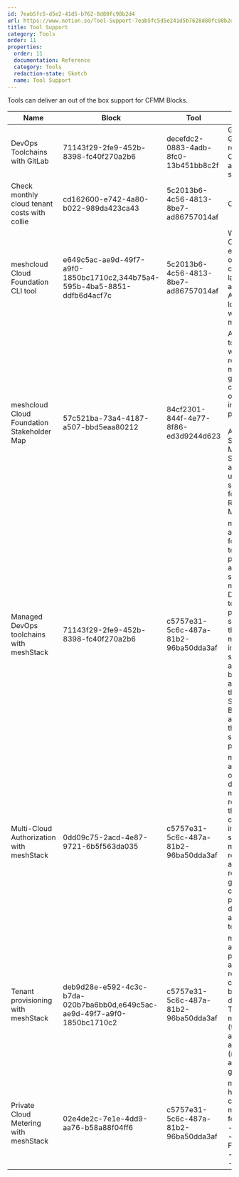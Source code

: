 ```yaml
---
id: 7eab5fc5-d5e2-41d5-b762-8d80fc98b2d4
url: https://www.notion.so/Tool-Support-7eab5fc5d5e241d5b7628d80fc98b2d4
title: Tool Support
category: Tools
order: 11
properties:
  order: 11
  documentation: Reference
  category: Tools
  redaction-state: Sketch
  name: Tool Support
---
```


Tools can deliver an out of the box support for CFMM Blocks.



<!-- included database 6f849704-d765-443f-ac32-b611fc5270cc -->
| Name                                         | Block                                                                     | Tool                                 | Summary                                                                                                                                                                                                                                                                           | Link                                                                                  |
| -------------------------------------------- | ------------------------------------------------------------------------- | ------------------------------------ | --------------------------------------------------------------------------------------------------------------------------------------------------------------------------------------------------------------------------------------------------------------------------------- | ------------------------------------------------------------------------------------- |
| DevOps Toolchains with GitLab                | 71143f29-2fe9-452b-8398-fc40f270a2b6                                      | decefdc2-0883-4adb-8fc0-13b451bb8c2f | GitLab offers Git repositories, CI/CD, artifact scanning...                                                                                                                                                                                                                       | https://about.gitlab.com                                                              |
| Check monthly cloud tenant costs with collie | cd162600-e742-4a80-b022-989da423ca43                                      | 5c2013b6-4c56-4813-8be7-ad86757014af | Collie CLI                                                                                                                                                                                                                                                                        | https://github.com/meshcloud/collie-cli/wiki#listing-costs-per-tenant                 |
| meshcloud Cloud Foundation CLI tool          | e649c5ac-ae9d-49f7-a9f0-1850bc1710c2,344b75a4-595b-4ba5-8851-ddfb6d4acf7c | 5c2013b6-4c56-4813-8be7-ad86757014af | With Collie CLI you can easily find out what your cloud landscape across AWS, Azure or GCP looks like within minutes.                                                                                                                                                             | https://github.com/meshcloud/collie-cli                                               |
| meshcloud Cloud Foundation Stakeholder Map   | 57c521ba-73a4-4187-a507-bbd5eaa80212                                      | 84cf2301-844f-4e77-8f86-ed3d9244d623 | A good place to get started with a shared responsibility model is getting a clear picture of the involved parties. <br><br>A Stakeholder Map lists Stakeholder and is a useful starting point for a Shared Responsibility Model.                                                  | https://www.meshcloud.io/cloud-foundation-stakeholder-map                             |
| Managed DevOps toolchains with meshStack     | 71143f29-2fe9-452b-8398-fc40f270a2b6                                      | c5757e31-5c6c-487a-81b2-96ba50dda3af | meshStack allows cloud foundation teams to provide additional services via a marketplace. DevOps teams can provision services from this marketplace in self-service, while a service broker adhering to the Open Service Broker API automates the technical service provisioning. | https://docs.meshcloud.io/docs/marketplace.index.html                                 |
| Multi-Cloud Authorization with meshStack     | 0dd09c75-2acd-4e87-9721-6b5f563da035                                      | c5757e31-5c6c-487a-81b2-96ba50dda3af | meshStack allows operators to define a multi-cloud role model that teams can consume in self-service. meshStack replicates assigned roles and groups to cloud platform directories and cloud tenants.                                                                             | https://docs.meshcloud.io/docs/meshcloud.project.html#access-control-on-a-meshproject |
| Tenant provisioning with meshStack           | deb9d28e-e592-4c3c-b7da-020b7ba6bb0d,e649c5ac-ae9d-49f7-a9f0-1850bc1710c2 | c5757e31-5c6c-487a-81b2-96ba50dda3af | meshStack automatically provisions and reconciles cloud tenants based on desired state. This includes metadata (tags) as well as authorization (role assignments, groups).                                                                                                        | https://docs.meshcloud.io/docs/meshcloud.tenant.html                                  |
| Private Cloud Metering with meshStack        | 02e4de2c-7e1e-4dd9-aa76-b58a88f04ff6                                      | c5757e31-5c6c-487a-81b2-96ba50dda3af | meshStack has private cloud metering features for<br>- OpenStack<br>- Cloud Foundry<br>- OpenShift<br>- Kubernetes                                                                                                                                                                | https://docs.meshcloud.io/docs/meshstack.billing.html                                 |

